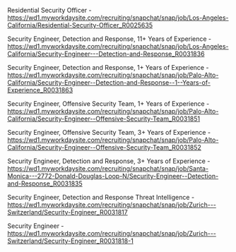 Residential Security Officer - https://wd1.myworkdaysite.com/recruiting/snapchat/snap/job/Los-Angeles-California/Residential-Security-Officer_R0025635

Security Engineer,  Detection and Response, 11+ Years of Experience - https://wd1.myworkdaysite.com/recruiting/snapchat/snap/job/Los-Angeles-California/Security-Engineer---Detection-and-Response_R0031836

Security Engineer, Detection and Response, 1+ Years of Experience - https://wd1.myworkdaysite.com/recruiting/snapchat/snap/job/Palo-Alto-California/Security-Engineer--Detection-and-Response--1--Years-of-Experience_R0031863

Security Engineer, Offensive Security Team, 1+ Years of Experience - https://wd1.myworkdaysite.com/recruiting/snapchat/snap/job/Palo-Alto-California/Security-Engineer--Offensive-Security-Team_R0031851

Security Engineer, Offensive Security Team, 3+ Years of Experience - https://wd1.myworkdaysite.com/recruiting/snapchat/snap/job/Palo-Alto-California/Security-Engineer--Offensive-Security-Team_R0031852

Security Engineer, Detection and Response, 3+ Years of Experience - https://wd1.myworkdaysite.com/recruiting/snapchat/snap/job/Santa-Monica---2772-Donald-Douglas-Loop-N/Security-Engineer--Detection-and-Response_R0031835

Security Engineer, Detection and Response Threat Intelligence - https://wd1.myworkdaysite.com/recruiting/snapchat/snap/job/Zurich---Switzerland/Security-Engineer_R0031817

Security Engineer - https://wd1.myworkdaysite.com/recruiting/snapchat/snap/job/Zurich---Switzerland/Security-Engineer_R0031818-1

